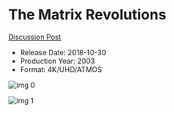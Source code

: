 # The Matrix Revolutions

[Discussion Post](https://www.avsforum.com/threads/bass-eq-for-filtered-movies.2995212/post-57022872)

* Release Date: 2018-10-30
* Production Year: 2003
* Format: 4K/UHD/ATMOS

![img 0](https://i.imgur.com/wrXSYew.jpg)

![img 1](https://i.imgur.com/T9QtKT5.jpg)

